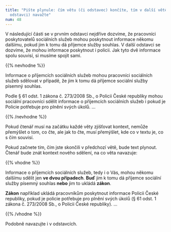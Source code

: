 ```yaml
---
title: "Pište plynule: čím větu (či odstavec) končíte, tím v další větě (či
  odstavci) navažte"
num: 48
---
```

V následující části se v prvním odstavci nejdříve dozvíme, že pracovníci poskytovatelů sociálních služeb mohou poskytnout informace někomu dalšímu, pokud jim k tomu dá příjemce služby souhlas. V další odstavci se dozvíme, že mohou informace poskytnout i policii. Jak tyto dvě informace spolu souvisí, si musíme spojit sami.

{{% nevhodne %}}

Informace o příjemcích sociálních služeb mohou pracovníci sociálních služeb sdělovat v případě, že jim k tomu dá příjemce sociální služby písemný souhlas.

Podle § 61 odst. 1 zákona č. 273/2008 Sb., o Policii České republiky mohou sociální pracovníci sdělit informace o příjemcích sociálních služeb i pokud je Policie potřebuje pro plnění svých úkolů. …

{{% /nevhodne %}}

Pokud čtenář musí na začátku každé věty zjišťovat kontext, nemůže přemýšlet o tom, co čte, ale jak to čte, musí přemýšlet, kde co v textu je, co s čím souvisí.

Pokud začnete tím, čím jste skončili v předchozí větě, bude text plynout. Čtenář bude znát kontext nového sdělení, na co věta navazuje:

{{% vhodne %}}

Informace o příjemcích sociálních služeb, tedy i o Vás, mohou někomu dalšímu sdělit jen **ve dvou případech**. **Buď** jim k tomu dá příjemce sociální služby písemný souhlas **nebo** jim to ukládá **zákon**.

**Zákon** například ukládá pracovníkům poskytnout informace Policii České republiky, pokud je policie potřebuje pro plnění svých úkolů (§ 61 odst. 1 zákona č. 273/2008 Sb., o Policii České republiky). …

{{% /vhodne %}}

Podobně navazujte i v odstavcích.
